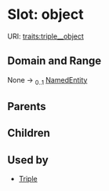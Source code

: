 
# Slot: object




URI: [traits:triple__object](http://w3id.org/ontogpt/traits/triple__object)


## Domain and Range

None &#8594;  <sub>0..1</sub> [NamedEntity](NamedEntity.md)

## Parents


## Children


## Used by

 * [Triple](Triple.md)
